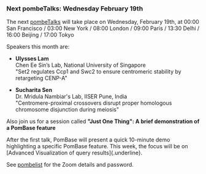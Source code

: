 ### Next pombeTalks: Wednesday February 19th
<!-- newsfeed_thumbnail: PombeTalks32px.png -->

The next [pombeTalks](https://evonuclab.org/pombetalks) will take
place on Wednesday, February 19th, at 00:00 San Francisco / 03:00 New
York / 08:00 London / 09:00 Paris / 13:30 Delhi / 16:00 Beijing /
17:00 Tokyo

Speakers this month are:

  - **Ulysses Lam** \
    Chen Ee Sin’s Lab, National University of Singapore \
    "Set2 regulates Ccp1 and Swc2 to ensure centromeric stability by retargeting CENP-A"

  - **Sucharita Sen** \
    Dr. Mridula Nambiar's Lab, IISER Pune, India \
    "Centromere-proximal crossovers disrupt proper homologous chromosome disjunction during meiosis"


Also join us for a session called **"Just One Thing": A brief demonstration of a PomBase feature**

After the first talk, PomBase will present a quick 10-minute demo
highlighting a specific PomBase feature. This week, the focus will be on
[Advanced Visualization of query results]{.underline}.


See [pombelist](https://lists.cam.ac.uk/sympa/info/ucam-pombelist) for
the Zoom details and password.

